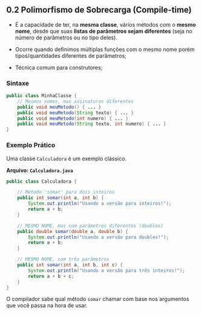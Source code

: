 ## 0.2 Polimorfismo de Sobrecarga (Compile-time)
- É a capacidade de ter, na **mesma classe**, vários métodos com o **mesmo nome**, desde que suas **listas de parâmetros sejam diferentes** (seja no número de parâmetros ou no tipo deles).

- Ocorre quando definimos múltiplas funções com o mesmo nome porém tipos/quantidades diferentes de parâmetros;

- Técnica comum para construtores;


### Sintaxe

```java
public class MinhaClasse {
    // Mesmos nomes, mas assinaturas diferentes
    public void meuMetodo() { ... }
    public void meuMetodo(String texto) { ... }
    public void meuMetodo(int numero) { ... }
    public void meuMetodo(String texto, int numero) { ... }
}
```

### Exemplo Prático

Uma classe `Calculadora` é um exemplo clássico.

**Arquivo: `Calculadora.java`**

```java
public class Calculadora {

    // Método 'somar' para dois inteiros
    public int somar(int a, int b) {
        System.out.println("Usando a versão para inteiros!");
        return a + b;
    }

    // MESMO NOME, mas com parâmetros diferentes (doubles)
    public double somar(double a, double b) {
        System.out.println("Usando a versão para doubles!");
        return a + b;
    }

    // MESMO NOME, com três parâmetros
    public int somar(int a, int b, int c) {
        System.out.println("Usando a versão para três inteiros!");
        return a + b + c;
    }
}
```

O compilador sabe qual método `somar` chamar com base nos argumentos que você passa na hora de usar.

